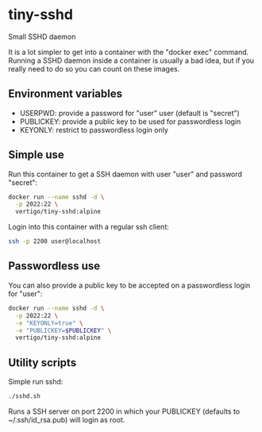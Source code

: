 # tiny-sshd
Small SSHD daemon

It is a lot simpler to get into a container with the "docker exec" command. Running a SSHD daemon inside a container is usually a bad idea, but if you really need to do so you can count on these images.

## Environment variables

* USERPWD: provide a password for "user" user (default is "secret")
* PUBLICKEY: provide a public key to be used for passwordless login
* KEYONLY: restrict to passwordless login only

## Simple use

Run this container to get a SSH daemon with user "user" and password "secret":

```sh
docker run --name sshd -d \
  -p 2022:22 \
  vertigo/tiny-sshd:alpine 
```

Login into this container with a regular ssh client:

```sh
ssh -p 2200 user@localhost
```

## Passwordless use

You can also provide a public key to be accepted on a passwordless login for "user":

```sh
docker run --name sshd -d \
  -p 2022:22 \
  -e "KEYONLY=true" \
  -e "PUBLICKEY=$PUBLICKEY" \
  vertigo/tiny-sshd:alpine
```

## Utility scripts

Simple run sshd:

```sh
./sshd.sh
```

Runs a SSH server on port 2200 in which your PUBLICKEY (defaults to ~/.ssh/id_rsa.pub) will login as root.


